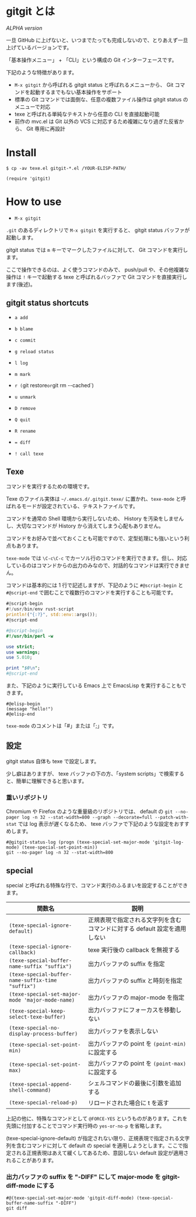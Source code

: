 # gitgit とは

*ALPHA version*

一旦 GitHub に上げないと、いつまでたっても完成しないので、とりあえず一旦上げているバージョンです。

「基本操作メニュー」 + 「CLI」という構成の Git インターフェースです。

下記のような特徴があります。

- `M-x gitgit` から呼ばれる gitgit status と呼ばれるメニューから、 Git コマンドを起動するまでもない基本操作をサポート
- 標準の Git コマンドでは面倒な、任意の複数ファイル操作は gitgit status のメニューで対応
- texe と呼ばれる単純なテキストから任意の CLI を直接起動可能
- 前作の mvc.el は Git 以外の VCS に対応するため複雑になり過ぎた反省から、 Git 専用に再設計




# Install

```console
$ cp -av texe.el gitgit-*.el /YOUR-ELISP-PATH/
```

```elisp
(require 'gitgit)
```




# How to use

* `M-x gitgit`

`.git` のあるディレクトリで `M-x gitgit` を実行すると、 gitgit status バッファが起動します。

gitgit status では `m` キーでマークしたファイルに対して、 Git コマンドを実行します。

ここで操作できるのは、よく使うコマンドのみで、 push/pull や、その他複雑な操作は `!` キーで起動する texe と呼ばれるバッファで Git コマンドを直接実行します(後述)。


## gitgit status shortcuts

* `a add`

* `b blame`

* `c commit`

* `g reload status`

* `l log`

* `m mark`

* `r (`git restore` or `git rm --cached`)

* `u unmark`

* `D remove`

* `Q quit`

* `R rename`

* `= diff`

* `! call texe`




## Texe

コマンドを実行するための環境です。

Texe のファイル実体は `~/.emacs.d/.gitgit.texe/` に置かれ、`texe-mode` と呼ばれるモードが設定されている、テキストファイルです。

コマンドを通常の Shell 環境から実行しないため、 History を汚染をしませんし、大切なコマンドが History から消えてしまう心配もありません。

コマンドをお好みで並べておくことも可能ですので、定型処理にも強いという利点もあります。

`texe-mode` では `\C-c\C-c` でカーソル行のコマンドを実行できます。但し、対応しているのはコマンドからの出力のみなので、対話的なコマンドは実行できません。

コマンドは基本的には 1 行で記述しますが、下記のように `#@script-begin` と `#@script-end` で囲むことで複数行のコマンドを実行することも可能です。

```rust
#@script-begin
#!/usr/bin/env rust-script
println!("{:?}", std::env::args());
#@script-end
```

```perl
#@script-begin
#!/usr/bin/perl -w

use strict;
use warnings;
use 5.010;

print "$0\n";
#@script-end
```

また、下記のように実行している Emacs 上で EmacsLisp を実行することもできます。

```elisp
#@elisp-begin
(message "hello!")
#@elisp-end
```

`texe-mode` のコメントは「#」または「;」です。




## 設定

gitgit status 自体も texe で設定します。

少し癖はありますが、 texe バッファの下の方、「system scripts」で検索すると、簡単に理解できると思います。




### 重いリポジトリ

Chromium や Firefox のような重量級のリポジトリでは、 default の `git --no-pager log -n 32 --stat-width=800 --graph --decorate=full --patch-with-stat` では log 表示が遅くなるため、 texe バッファで下記のような設定をおすすめします。

```elisp
#@gitgit-status-log (progn (texe-special-set-major-mode 'gitgit-log-mode) (texe-special-set-point-min))
git --no-pager log -n 32 --stat-width=800
```




## special

special と呼ばれる特殊な行で、コマンド実行のふるまいを設定することができます。

|関数名|説明|
|--|--|
|`(texe-special-ignore-default)`|正規表現で指定される文字列を含むコマンドに対する default 設定を適用しない|
|`(texe-special-ignore-callback)`|texe 実行後の callback を無視する|
|`(texe-special-buffer-name-suffix "suffix")`|出力バッファの suffix を指定|
|`(texe-special-buffer-name-suffix-time "suffix")`|出力バッファの suffix と時刻を指定|
|`(texe-special-set-major-mode 'major-mode-name)`|出力バッファの major-mode を指定|
|`(texe-special-keep-select-texe-buffer)`|出力バッファにフォーカスを移動しない|
|`(texe-special-no-display-process-buffer)`|出力バッファを表示しない|
|`(texe-special-set-point-min)`|出力バッファの point を `(point-min)` に設定する|
|`(texe-special-set-point-max)`|出力バッファの point を `(point-max)` に設定する|
|`(texe-special-append-shell-command)`|シェルコマンドの最後に引数を追加する|
|`(texe-special-reload-p)`|リロードされた場合に t を返す|

上記の他に、特殊なコマンドとして `@FORCE-YES` というものがあります。これを先頭に付加することでコマンド実行時の `yes-or-no-p` を省略します。

(texe-special-ignore-default) が指定されない限り、正規表現で指定される文字列を含むコマンドに対して default の special を適用しようとします。ここで指定される正規表現はあえて緩くしてあるため、意図しない default 設定が適用されることがあります。


### 出力バッファの suffix を "-DIFF" にして major-mode を gitgit-diff-mode にする

```elisp
#@(texe-special-set-major-mode 'gitgit-diff-mode) (texe-special-buffer-name-suffix "-DIFF")
git diff
```
